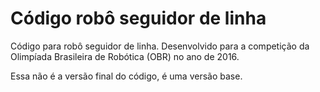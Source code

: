 # Código robô seguidor de linha
Código para robô seguidor de linha. Desenvolvido para a competição da Olimpíada Brasileira de Robótica (OBR) no ano de 2016.

Essa não é a versão final do código, é uma versão base.
